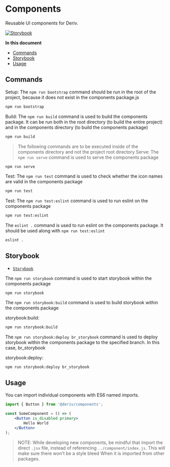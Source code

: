 # Components

Reusable UI components for Deriv.

[![Storybook](https://cdn.jsdelivr.net/gh/storybookjs/brand@main/badge/badge-storybook.svg)](@)

**In this document**

-   [Commands](#commands)
-   [Storybook](#storybook)
-   [Usage](#usage)

## Commands

Setup:
The `npm run bootstrap` command should be run in the root of the project, because it does not exist in the components package.js

```sh
npm run bootstrap
```

Build:
The `npm run build` command is used to build the components package. It can be run both in the root directory (to build the entire project) and in the components directory (to build the components package)

```sh
npm run build
```

> The following commands are to be executed inside of the components directory and not the project root directory
> Serve:
> The `npm run serve` command is used to serve the components package

```sh
npm run serve
```

Test:
The `npm run test` command is used to check whether the icon names are valid in the components package

```sh
npm run test
```

Test:
The `npm run test:eslint` command is used to run eslint on the components package

```sh
npm run test:eslint
```

The `eslint .` command is used to run eslint on the components package. It should be used along with `npm run test:eslint`

```sh
eslint .
```

## Storybook

-   [`Storybook`](https://github.com/binary-com/deriv-app/blob/master/storybook/README.md)

The `npm run storybook` command is used to start storybook within the components package

```shell script
npm run storybook
```

The `npm run storybook:build` command is used to build storybook within the components package

storybook:build:

```sh
npm run storybook:build
```

The `npm run storybook:deploy br_storybook` command is used to deploy storybook within the components package to the specified branch. In this case, br_storybook

storybook:deploy:

```sh
npm run storybook:deploy br_storybook
```

## Usage

You can import individual components with ES6 named imports.

```jsx
import { Button } from '@deriv/components';

const SomeComponent = () => (
    <Button is_disabled primary>
        Hello World
    </Button>
);
```

> NOTE: While developing new components, be mindful that import the direct `.jsx` file, instead of referencing `../component/index.js`. This will make sure there won't be a style bleed
> When it is imported from other packages.
